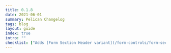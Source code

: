 ```yaml
---
title: 0.1.8
date: 2021-06-01
summary: Pelican Changelog
tags: blog
layout: guide
index: true
intro: ""
checklist: ["Adds [Form Section Header variant](/form-controls/form-section-header/) with a sentence under the large text to help explain the form section."]
---
```


